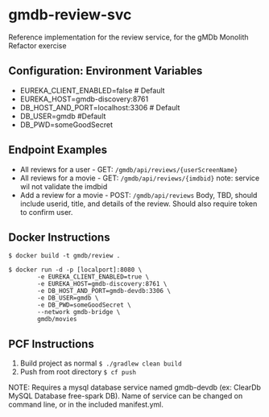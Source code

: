 # gmdb-review-svc 
Reference implementation for the review service, for the gMDb Monolith Refactor exercise

## Configuration: Environment Variables
* EUREKA_CLIENT_ENABLED=false  # Default
* EUREKA_HOST=gmdb-discovery:8761  
* DB_HOST_AND_PORT=localhost:3306 # Default 
* DB_USER=gmdb #Default
* DB_PWD=someGoodSecret

## Endpoint Examples
* All reviews for a user - GET: `/gmdb/api/reviews/{userScreenName}`
* All reviews for a movie - GET: `/gmdb/api/reviews/{imdbid}` note: service wil not validate the imdbid
* Add a review for a movie - POST: `/gmdb/api/reviews` Body, TBD, should include userid, title, and details of the review.  Should also require token to confirm user.

## Docker Instructions
````
$ docker build -t gmdb/review .

$ docker run -d -p [localport]:8080 \
        -e EUREKA_CLIENT_ENABLED=true \
        -e EUREKA_HOST=gmdb-discovery:8761 \ 
        -e DB_HOST_AND_PORT=gmdb-devdb:3306 \
        -e DB_USER=gmdb \
        -e DB_PWD=someGoodSecret \
        --network gmdb-bridge \
        gmdb/movies
```` 

## PCF Instructions
1. Build project as normal `$ ./gradlew clean build`
1. Push from root directory `$ cf push`

NOTE: Requires a mysql database service named gmdb-devdb (ex: ClearDb MySQL Database free-spark DB).  Name of service can be changed on command line, or in the included manifest.yml. 

